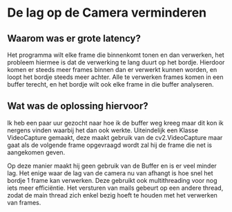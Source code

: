 # De lag op de Camera verminderen

## Waarom was er grote latency?

Het programma wilt elke frame die binnenkomt tonen en dan verwerken, het probleem hiermee is dat de verwerking te lang duurt op het bordje.
Hierdoor komen er steeds meer frames binnen dan er verwerkt kunnen worden, en loopt het bordje steeds meer achter. Alle te verwerken frames komen in een buffer terecht, en het bordje wilt ook elke frame in die buffer analyseren.

## Wat was de oplossing hiervoor?

Ik heb een paar uur gezocht naar hoe ik de buffer weg kreeg maar dit kon ik nergens vinden waarbij het dan ook werkte.
Uiteindelijk een Klasse VideoCapture gemaakt, deze maakt gebruik van de cv2.VideoCapture
maar gaat als de volgende frame opgevraagd wordt zal hij de frame die net is aangekomen geven.

Op deze manier maakt hij geen gebruik van de Buffer en is er veel minder lag.
Het enige waar de lag van de camera nu van afhangt is hoe snel het bordje 1 frame kan verwerken.
Deze gebruikt ook multithreading voor nog iets meer efficiëntie. Het versturen van mails gebeurt op een andere thread, zodat de main thread zich enkel bezig hoeft te houden met het verwerken van frames.